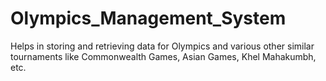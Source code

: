 # Olympics_Management_System
Helps in storing and retrieving data for Olympics and various other similar tournaments like Commonwealth Games, Asian Games, Khel Mahakumbh, etc.
